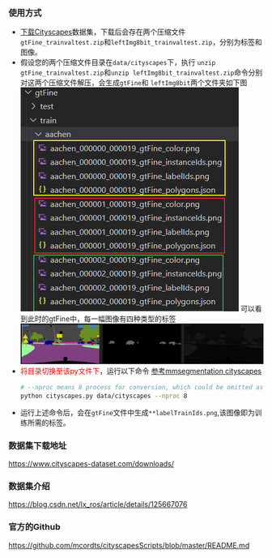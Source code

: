 ### 使用方式
* [下载Cityscapes](https://www.cityscapes-dataset.com/downloads/)数据集，下载后会存在两个压缩文件`gtFine_trainvaltest.zip`和`leftImg8bit_trainvaltest.zip`，分别为标签和图像。
* 假设您的两个压缩文件目录在`data/cityscapes`下，执行 `unzip gtFine_trainvaltest.zip`和`unzip leftImg8bit_trainvaltest.zip`命令分别对这两个压缩文件解压，会生成`gtFine`和 `leftImg8bit`两个文件夹如下图
    ![](https://github.com/AI-Tianlong/Useful-Tools/blob/main/Pictures/cityscapes_gtFine_before_convert.png)
可以看到此时的gtFine中，每一幅图像有四种类型的标签
![](https://github.com/AI-Tianlong/Useful-Tools/blob/main/Pictures/cityscapes_gtFine_before_convert_show.png)
* <font color='red'>将目录切换至该py文件下</font>，运行以下命令 [参考mmsegmentation cityscapes](https://github.com/open-mmlab/mmsegmentation/blob/master/docs/en/dataset_prepare.md#cityscapes)
    ```bash
  # --nproc means 8 process for conversion, which could be omitted as well.
  python cityscapes.py data/cityscapes --nproc 8
    ```
 * 运行上述命令后，会在`gtFine`文件中生成`**labelTrainIds.png`,该图像即为训练所需的标签。







### 数据集下载地址

https://www.cityscapes-dataset.com/downloads/

### 数据集介绍

https://blog.csdn.net/lx_ros/article/details/125667076

### 官方的Github

https://github.com/mcordts/cityscapesScripts/blob/master/README.md